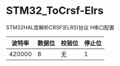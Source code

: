 # STM32_ToCrsf-Elrs
STM32HAL库解析CRSF(ELRS)协议
H串口配置

波特率|数据位|校验位|停止位
------|------|------|------
420000|8|无|1
